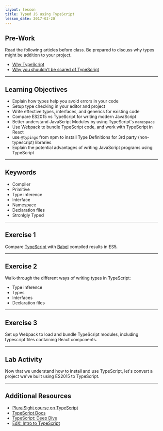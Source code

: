 ```yaml
---
layout: lesson
title: Typed JS using TypeScript
lesson_date: 2017-02-20
---
```


## Pre-Work

Read the following articles before class. Be prepared to discuss why types might be addition to your project.

- [Why TypeScript](https://basarat.gitbooks.io/typescript/content/docs/why-typescript.html)
- [Why you shouldn't be scared of TypeScript](https://scotch.io/tutorials/why-you-shouldnt-be-scared-of-typescript)

---

## Learning Objectives

- Explain how types help you avoid errors in your code
- Setup type checking in your editor and project
- Write effective types, interfaces, and generics for existing code
- Compare ES2015 vs TypeScript for writing modern JavaScript
- Better understand JavaScript Modules by using TypeScript's `namespace`
- Use Webpack to bundle TypeScript code, and work with TypeScript in React
- use `@typings` from npm to install Type Definitions for 3rd party (non-typescript) libraries
- Explain the potential advantages of writing JavaScript programs using TypeScript

---

## Keywords

- Compiler
- Primitive
- Type inference
- Interface
- Namespace
- Declaration files
- Stronlgly Typed

---

## Exercise 1

Compare [TypeScript](https://www.typescriptlang.org/play/) with [Babel](https://babeljs.io/repl/) compiled results in ES5.

---

## Exercise 2

Walk-through the different ways of writing types in TypeScript:

- Type inference
- Types
- Interfaces
- Declaration files

---

## Exercise 3

Set up Webpack to load and bundle TypeScript modules, including typescript files
containing React components.

---

## Lab Activity

Now that we understand how to install and use TypeScript, let's convert a project we've built using ES2015
to TypeScript.

---

## Additional Resources

- [PluralSight course on TypeScript](https://www.pluralsight.com/courses/typescript)
- [TypeScript Docs](http://www.typescriptlang.org/)
- [TypeScript: Deep Dive](https://basarat.gitbooks.io/typescript/content/)
- [EdX: Intro to TypeScript](https://www.edx.org/course/introduction-typescript-microsoft-dev201x-1)

